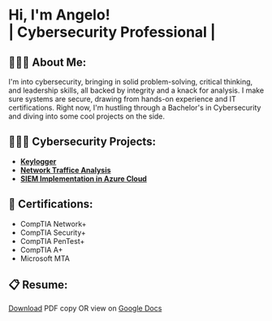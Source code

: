 <h1>Hi, I'm Angelo! <br/>| Cybersecurity Professional |</h1>

<h2>👨🏾‍💻 About Me:</h2>

I'm into cybersecurity, bringing in solid problem-solving, critical thinking, and leadership skills, all backed by integrity and a knack for analysis. I make sure systems are secure, drawing from hands-on experience and IT certifications. Right now, I'm hustling through a Bachelor's in Cybersecurity and diving into some cool projects on the side.

<h2>👷🏾‍♂️ Cybersecurity Projects:</h2>

- <b>[Keylogger](https://github.com/angeloqmartin/keylogger)</b>
- <b>[Network Traffice Analysis](https://github.com/angeloqmartin/Network-Traffic-Analysis)</b>
- <b>[SIEM Implementation in Azure Cloud](https://github.com/angeloqmartin/SIEM-Implementation-in-Azure-Cloud)</b>



<h2>🔖 Certifications:</h2>

- CompTIA Network+
- CompTIA Security+
- CompTIA PenTest+
- CompTIA A+
- Microsoft MTA

<h2>📋 Resume:</h2>

[Download](https://github.com/angeloqmartin/angeloqmartin/files/13644106/ResumeAngeloMartin.docx.pdf) PDF copy OR view on [Google Docs](https://docs.google.com/document/d/1ndFW4K6SAE7XpVZqXKYx54K-GkLinY2R/edit?usp=sharing&ouid=109328508610470081460&rtpof=true&sd=true)



<!--
**angeloqmartin/angeloqmartin** is a ✨ _special_ ✨ repository because its `README.md` (this file) appears on your GitHub profile.

Here are some ideas to get you started:

- 🔭 I’m currently working on ...
- 🌱 I’m currently learning ...
- 👯 I’m looking to collaborate on ...
- 🤔 I’m looking for help with ...
- 💬 Ask me about ...
- 📫 How to reach me: ...
- 😄 Pronouns: ...
- ⚡ Fun fact: ...
- [CompTIA A+](site)
- <b>[Keylogger](site)</b>
-->
